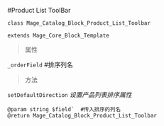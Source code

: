 #Product List ToolBar

`class Mage_Catalog_Block_Product_List_Toolbar` 

`extends Mage_Core_Block_Template`


>属性

`_orderField` #排序列名
  

>方法

`setDefaultDirection` *设置产品列表排序属性*

	@param string $field`  #传入排序的列名
	@return Mage_Catalog_Block_Product_List_Toolbar





